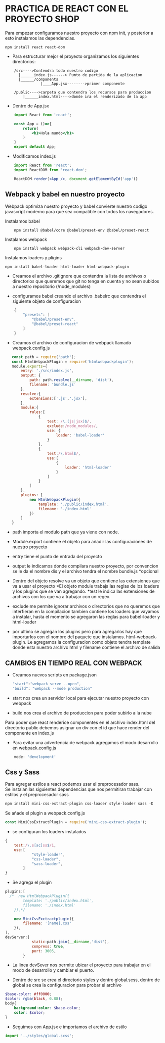 # PRACTICA DE REACT CON EL PROYECTO SHOP

Para empezar configuramos nuestro proyecto con npm init, y posterior a esto instalamos las dependencias.

```
npm install react react-dom 
```

* Para estructurar mejor el proyecto organizamos los siguientes directorios:
```
    /src---->Contendra todo nuestro codigo
      |______index.js------> Punto de partida de la aplicacion
      |______/components
                |____App.jsx-------->primer componente

    /public---->carpeta que contendra los recursos para produccion
        |______index.html---->donde ira el renderizado de la app
```

* Dentro de App.jsx
```jsx
    import React from 'react';

    const App = ()=>{
        return(
            <h1>Hola mundo</h1>
        )
    }
    export default App;
```

* Modificamos index.js

````jsx
    import React from 'react';
    import ReactDOM from 'react-dom';

    ReactDOM.render(<App />, document.getElementById('app'))

````

## Webpack y babel en nuestro proyecto

Webpack optimiza nuestro proyecto y babel convierte nuestro codigo javascript moderno para que sea compatible con todos los navegadores.

Instalamos babel

        npm install @babel/core @babel/preset-env @babel/preset-react

Instalamos webpack
        
        npm install webpack webpack-cli webpack-dev-server

Instalamos loaders y pligins

    npm install babel-loader html-loader html-webpack-plugin

* Creamos el archivo .gitignore que contendra la lista de archivos o directorios que queremos que git no tenga en cuenta y no sean subidos a nuestro repositorio (/node_modules)

* configuramos babel creando el archivo .babelrc que contendra el siguiente objeto de configuracion

```js
    {
        "presets": [
            "@babel/preset-env",
            "@babel/preset-react"
        ]
    }
 ```
 * Creamos el archivo de configuracion de webpack llamado webpack.config.js

 ```js
    const path = require("path");
    const HtmlWebpackPlugin = require('htmlwebpackplugin');
    module.exports={
        entry: './src/index.js',
        output: {
            path: path.resolve(__dirname, 'dist'),
            filename: 'bundle.js'
        },
        resolve:{
            extensions:['.js','.jsx'],
        },
        module:{
            rules:[
                {
                    test: /\.(js|jsx)$/,
                    exclude:/node_modules/,
                    use: {
                        loader: 'babel-loader'
                    }
                },
                {
                    test:/\.html$/,
                    use:[
                        {
                            loader: 'html-loader'
                        }
                    ]
                }
            ]
        },
        plugins: [
            new HtmlWebpackPlugin({
                template: './public/index.html',
                filename: './index.html'
            })
        ]
    }
 ```

* path importa el modulo path que ya viene con node.
* Module.export contiene el objeto para añadir las configuraciones de nuestro proyecto
* entry tiene el punto de entrada del proyecto
* output le indicamos donde compilara nuestro proyecto, por convencion se le da el nombre dis y el archivo tendra el nombre bundle.js *opcional

* Dentro del objeto resolve va un objeto que contiene las extensiones que va a usar el proyecto
*El objeto module trabaja las reglas de los loaders y los plugins que se van agregando.
*test le indica las extensiones de archivos con los que va a trabajar con un regex.
* exclude me permite ignorar archivos o directorios que no queremos que interfieran en la compilacion tambien contiene los loaders que vayamos a instalar, hasta el momento se agregaron las reglas para babel-loader y html-loader
* por ultimo se agregan los plugins pero para agregarlos hay que importarlos con el nombre del paquete que instalamos. html-webpack-plugin. Le agregamos la configuracion como objeto tendra template donde esta nuestro archivo html y filename contiene el archivo de salida


## CAMBIOS EN TIEMPO REAL CON WEBPACK

* Creamos nuevos scripts en package.json

    ```js
    "start":"webpack serve --open",
    "build": "webpack --mode production"
    ```
* start nos crea un servidor local para ejecutar nuestro proyecto con webpack
* build nos crea el archivo de produccion para poder subirlo a la nube

Para poder que react renderice componentes en el archivo index.html del directorio public debemos asignar un div con el id que hace render del componente en index.js


* Para evitar una advertencia de webpack agregamos el modo desarrollo en webpack.config.js
```js
    mode: 'development'
```

## Css y Sass

Para agregar estilos a react podemos usar el preprocesador sass.
<br> Se instalan las siguientes dependencias que nos permitiran trabajar con estilos y el preprocesador sass
```js
npm install mini-css-extract-plugin css-loader style-loader sass -D
```
 
 Se añade el plugin a webpack.config.js

 ```js
 const MiniCssExtractPlugin = require('mini-css-extract-plugin');
 ```
* se configuran los loaders instalados

```js
{
    test:/\.s[ac]ss$/i,
    use:[        
            "style-loader",
            "css-loader",
            "sass-loader",
        ]
}
```
* Se agrega el plugin
```js
plugins:[
  /*  new HtmlWebpackPlugin({
        template: './public/index.html',
        filename: './index.html'
    }),*/

    new MiniCssExctractplugin({
        filename: '[name].css'
    }),
],
devServer:{
            static:path.join(__dirname,'dist'),
            compress: true,
            port: 3005,
        }
```

* La linea devSever nos permite ubicar el proyecto para trabajar en el modo de desarrollo y cambiar el puerto.

* Dentro de src se crea el directorio styles y dentro global.scss, dentro de global se crea la configuracion para probar el archivo

```scss
$base-color: #ff0000;
$color: rgba(black, 0.88);
body{
    background-color: $base-color;
    color: $color;
}
````

* Seguimos con App.jsx e importamos el archivo de estilo
```jsx
import '../styles/global.scss';
```